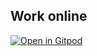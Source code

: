 ## Work online

[![Open in Gitpod](https://gitpod.io/button/open-in-gitpod.svg)](https://gitpod.io#https://github.com/coding-katas/docker_kub_lesson.git)
